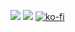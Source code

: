 
 
  <a href = "mailto: edimar.silva87@gmail.com"><img src="https://img.shields.io/badge/-Gmail-%23333?style=for-the-badge&logo=gmail&logoColor=white" target="_blank"></a>
  <a href="www.linkedin.com/in/edimar-barbosa-da-silva-932a4367" target="_blank"><img src="https://img.shields.io/badge/-LinkedIn-%230077B5?style=for-the-badge&logo=linkedin&logoColor=white" target="_blank"></a> 
[![ko-fi](https://ko-fi.com/img/githubbutton_sm.svg)](https://ko-fi.com/B0B3KILSN)
</div>
